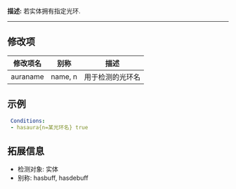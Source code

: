 **描述:** 若实体拥有指定光环.

---

修改项
---

| 修改项名  | 别称           | 描述                      |
| --------- | -------------- | ------------------------- |
| auraname | name, n | 用于检测的光环名 |

示例
---

```yaml
 Conditions:
 - hasaura{n=某光环名} true
```

拓展信息
---

- 检测对象: 实体
- 别称: hasbuff, hasdebuff